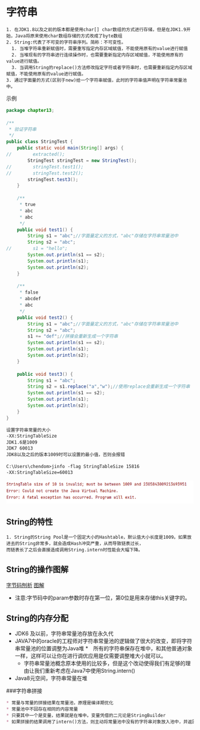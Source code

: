 # 字符串
```shell
1. 在JDK1.8以及之前的版本都是使用char[] char数组的方式进行存储，但是在JDK1.9开始，Java将原来使用char数组存储的方式改成了byte数组
2. String:代表了不可变的字符串序列。简称：不可变性。
  1. 当堆字符串重新赋值时，需要重写指定内存区域赋值，不能使用原有的value进行赋值
  2. 当堆现有的字符串进行连续操作时，也需要重新指定内存区域赋值，不能使用原有的value进行赋值。
  3. 当调用String的replace()方法修改指定字符或者字符串时，也需要重新指定内存区域赋值，不能使用原有的value进行赋值。
3. 通过字面量的方式(区别于new)给一个字符串赋值，此时的字符串值声明在字符串常量池中。  

```
示例
```java
package chapter13;

/**
 * 验证字符串
 */
public class StringTest {
    public static void main(String[] args) {
//        extracted();
        StringTest stringTest = new StringTest();
//        stringTest.test1();
//        stringTest.test2();
        stringTest.test3();
    }

    /**
     * true
     * abc
     * abc
     */
    public void test1() {
        String s1 = "abc";//字面量定义的方式，"abc"存储在字符串常量池中
        String s2 = "abc";
//        s1 = "hello";
        System.out.println(s1 == s2);
        System.out.println(s1);
        System.out.println(s2);
    }

    /**
     * false
     * abcdef
     * abc
     */
    public void test2() {
        String s1 = "abc";//字面量定义的方式，"abc"存储在字符串常量池中
        String s2 = "abc";
        s1 += "def";//拼接会重新生成一个字符串
        System.out.println(s1 == s2);
        System.out.println(s1);
        System.out.println(s2);
    }

    public void test3() {
        String s1 = "abc";
        String s2 = s1.replace("a","w");//使用replace会重新生成一个字符串
        System.out.println(s1 == s2);
        System.out.println(s1);
        System.out.println(s2);
    }
}

```



```shell
设置字符串常量的大小
-XX:StringTableSize
JDK1.6是1009
JDK7 60013
JDK8以及之后的版本1009时可以设置的最小值，否则会报错

C:\Users\chendom>jinfo -flag StringTableSize 15816
-XX:StringTableSize=60013

```
![JDK8字符串表的最小默认值](./files/JDK8的字符串的表的最小值默认是1009否则报错.PNG)


## String的特性
```shell
1. String的String Pool是一个固定大小的Hashtable，默认值大小长度是1009。如果放进去的String非常多，就会造成Hash冲突严重，从而导致链表过长，
而链表长了之后会直接造成调用String.intern时性能会大幅下降。

```

## String的操作图解
[字节码刨析](./files/String操作-1.PNG)
[图解](./files/String操作-2.PNG)

* 注意:字节码中的param参数时存在第一位，第0位是用来存储this关键字的。



## String的内存分配
* JDK6 及以前，字符串常量池存放在永久代
* JAVA7中的oracle的工程师对字符串常量池的逻辑做了很大的改变，即将字符串常量池的位置调整为Java堆
    *　所有的字符串保存在堆中，和其他普通对象一样，这样可以让你在进行调优应用是仅需要调整堆大小就可以。
    * 字符串常量池概念原本使用的比较多，但是这个改动使得我们有足够的理由让我们重新考虑在Java7中使用String.intern()
* Java8元空间，字符串常量在堆

###字符串拼接
```markdown
* 常量与常量的拼接结果在常量池，原理是编译期优化
* 常量池中不回存在相同的内容常量
* 只要其中一个是变量，结果就是在堆中。变量凭借的二元论是StringBuilder
* 如果拼接的结果调用了intern()方法，则主动将常量池中没有的字符串对象放入池中，并返回对象的地址
```
































